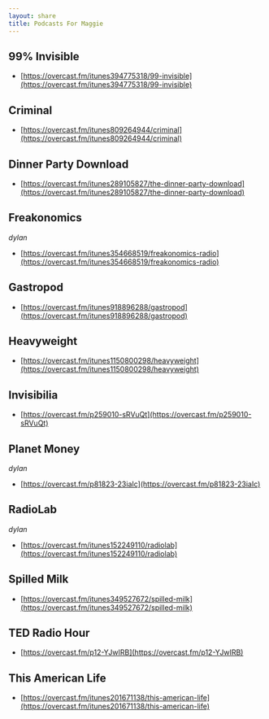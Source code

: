 ```yaml
---
layout: share
title: Podcasts For Maggie
---
```


## 99% Invisible
* [https://overcast.fm/itunes394775318/99-invisible](https://overcast.fm/itunes394775318/99-invisible)

## Criminal
* [https://overcast.fm/itunes809264944/criminal](https://overcast.fm/itunes809264944/criminal)

## Dinner Party Download
* [https://overcast.fm/itunes289105827/the-dinner-party-download](https://overcast.fm/itunes289105827/the-dinner-party-download)

## Freakonomics 
*dylan*
* [https://overcast.fm/itunes354668519/freakonomics-radio](https://overcast.fm/itunes354668519/freakonomics-radio)

## Gastropod
* [https://overcast.fm/itunes918896288/gastropod](https://overcast.fm/itunes918896288/gastropod)

## Heavyweight
* [https://overcast.fm/itunes1150800298/heavyweight](https://overcast.fm/itunes1150800298/heavyweight)

## Invisibilia
* [https://overcast.fm/p259010-sRVuQt](https://overcast.fm/p259010-sRVuQt)

## Planet Money
*dylan*
* [https://overcast.fm/p81823-23iaIc](https://overcast.fm/p81823-23iaIc)

## RadioLab
*dylan*
* [https://overcast.fm/itunes152249110/radiolab](https://overcast.fm/itunes152249110/radiolab)

## Spilled Milk
* [https://overcast.fm/itunes349527672/spilled-milk](https://overcast.fm/itunes349527672/spilled-milk)

## TED Radio Hour
* [https://overcast.fm/p12-YJwIRB](https://overcast.fm/p12-YJwIRB)

## This American Life
* [https://overcast.fm/itunes201671138/this-american-life](https://overcast.fm/itunes201671138/this-american-life)